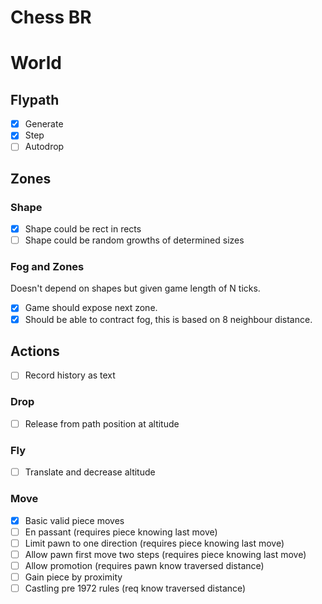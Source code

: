 # Chess BR

# World

## Flypath

- [x] Generate
- [x] Step
- [ ] Autodrop

## Zones

### Shape
- [x] Shape could be rect in rects
- [ ] Shape could be random growths of determined sizes

### Fog and Zones
Doesn't depend on shapes but given game length of N ticks.

- [x] Game should expose next zone.
- [x] Should be able to contract fog, this is based on 8 neighbour distance.

## Actions

- [ ] Record history as text

### Drop

- [ ] Release from path position at altitude

### Fly

- [ ] Translate and decrease altitude

### Move

- [x] Basic valid piece moves
- [ ] En passant (requires piece knowing last move)
- [ ] Limit pawn to one direction (requires piece knowing last move)
- [ ] Allow pawn first move two steps (requires piece knowing last move)
- [ ] Allow promotion (requires pawn know traversed distance)
- [ ] Gain piece by proximity
- [ ] Castling pre 1972 rules (req know traversed distance)
